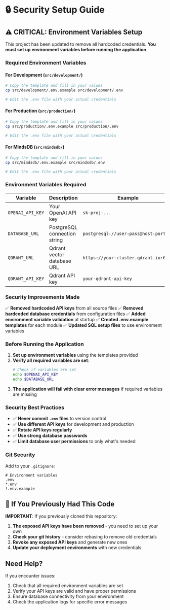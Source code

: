 # 🔒 Security Setup Guide

## ⚠️ CRITICAL: Environment Variables Setup

This project has been updated to remove all hardcoded credentials. **You must set up environment variables before running the application**.

### Required Environment Variables

#### For Development (`src/development/`)
```bash
# Copy the template and fill in your values
cp src/development/.env.example src/development/.env

# Edit the .env file with your actual credentials
```

#### For Production (`src/production/`)
```bash
# Copy the template and fill in your values
cp src/production/.env.example src/production/.env

# Edit the .env file with your actual credentials
```

#### For MindsDB (`src/mindsdb/`)
```bash
# Copy the template and fill in your values
cp src/mindsdb/.env.example src/mindsdb/.env

# Edit the .env file with your actual credentials
```

### Environment Variables Required

| Variable | Description | Example |
|----------|-------------|---------|
| `OPENAI_API_KEY` | Your OpenAI API key | `sk-proj-...` |
| `DATABASE_URL` | PostgreSQL connection string | `postgresql://user:pass@host:port/db` |
| `QDRANT_URL` | Qdrant vector database URL | `https://your-cluster.qdrant.io:6333` |
| `QDRANT_API_KEY` | Qdrant API key | `your-qdrant-api-key` |

### Security Improvements Made

✅ **Removed hardcoded API keys** from all source files
✅ **Removed hardcoded database credentials** from configuration files
✅ **Added environment variable validation** at startup
✅ **Created .env.example templates** for each module
✅ **Updated SQL setup files** to use environment variables

### Before Running the Application

1. **Set up environment variables** using the templates provided
2. **Verify all required variables are set**:
   ```bash
   # Check if variables are set
   echo $OPENAI_API_KEY
   echo $DATABASE_URL
   ```
3. **The application will fail with clear error messages** if required variables are missing

### Security Best Practices

- ✅ **Never commit `.env` files** to version control
- ✅ **Use different API keys** for development and production
- ✅ **Rotate API keys regularly**
- ✅ **Use strong database passwords**
- ✅ **Limit database user permissions** to only what's needed

### Git Security

Add to your `.gitignore`:
```
# Environment variables
.env
*.env
!.env.example
```

## 🚨 If You Previously Had This Code

**IMPORTANT**: If you previously cloned this repository:

1. **The exposed API keys have been removed** - you need to set up your own
2. **Check your git history** - consider rebasing to remove old credentials
3. **Revoke any exposed API keys** and generate new ones
4. **Update your deployment environments** with new credentials

## Need Help?

If you encounter issues:
1. Check that all required environment variables are set
2. Verify your API keys are valid and have proper permissions
3. Ensure database connectivity from your environment
4. Check the application logs for specific error messages